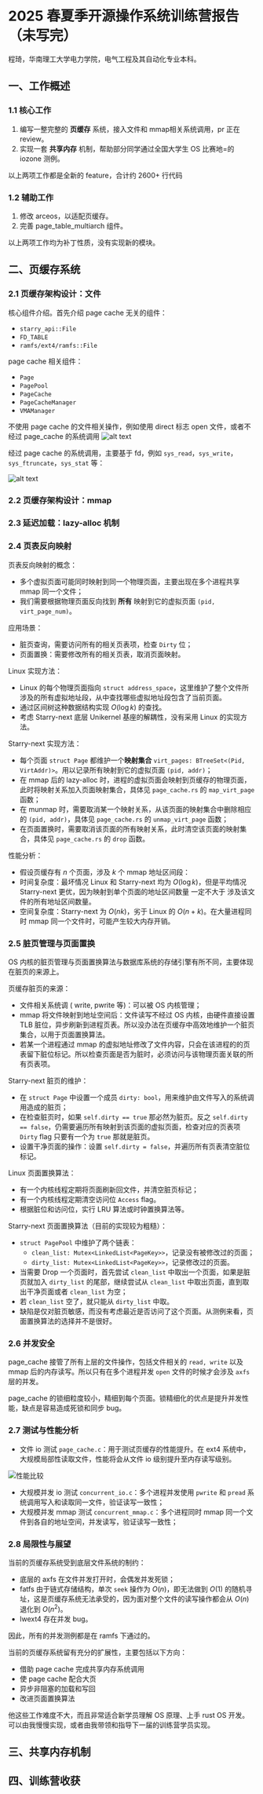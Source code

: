 # 2025 春夏季开源操作系统训练营报告（未写完）

程琦，华南理工大学电力学院，电气工程及其自动化专业本科。


## 一、工作概述

### 1.1 核心工作

1. 编写一整完整的 **页缓存** 系统，接入文件和 mmap相关系统调用，pr 正在 review。
2. 实现一套 **共享内存** 机制，帮助部分同学通过全国大学生 OS 比赛地=的 iozone 测例。

以上两项工作都是全新的 feature，合计约 2600+ 行代码

### 1.2 辅助工作

1. 修改 arceos，以适配页缓存。
2. 完善 page_table_multiarch 组件。

以上两项工作均为补丁性质，没有实现新的模块。

## 二、页缓存系统

### 2.1 页缓存架构设计：文件

核心组件介绍。首先介绍 page cache 无关的组件：
- `starry_api::File`
- `FD_TABLE`
- `ramfs/ext4/ramfs::File`

page cache 相关组件：
- `Page`
- `PagePool`
- `PageCache`
- `PageCacheManager`
- `VMAManager`




不使用 page cache 的文件相关操作，例如使用 direct 标志 open 文件，或者不经过 page_cache 的系统调用
![alt text](pic/direct_io.png)

经过 page cache 的系统调用，主要基于 fd，例如 `sys_read`，`sys_write`，`sys_ftruncate`，`sys_stat` 等：

![alt text](pic/page_cache_io.png)

### 2.2 页缓存架构设计：mmap

### 2.3 延迟加载：lazy-alloc 机制

### 2.4 页表反向映射

页表反向映射的概念：
- 多个虚拟页面可能同时映射到同一个物理页面，主要出现在多个进程共享 mmap 同一个文件；
- 我们需要根据物理页面反向找到 **所有** 映射到它的虚拟页面 `(pid, virt_page_num)`。

应用场景：
- 脏页查询，需要访问所有的相关页表项，检查 `Dirty` 位；
-  页面置换：需要修改所有的相关页表，取消页面映射。

Linux 实现方法：
- Linux 的每个物理页面指向 `struct address_space`，这里维护了整个文件所涉及的所有虚拟地址段，从中查找哪些虚拟地址段包含了当前页面。
- 通过区间树这种数据结构实现 $O(\log k)$ 的查找。
- 考虑 Starry-next 底层 Unikernel 基座的解耦性，没有采用 Linux 的实现方法。

Starry-next 实现方法：
-  每个页面 `struct Page` 都维护一个**映射集合** `virt_pages: BTreeSet<(Pid, VirtAddr)>`。用以记录所有映射到它的虚拟页面 `(pid, addr)`；
- 在 mmap 后的 lazy-alloc 时，进程的虚拟页面会映射到页缓存的物理页面，此时将映射关系加入页面映射集合，具体见 `page_cache.rs` 的 `map_virt_page` 函数；
- 在 munmap 时，需要取消某一个映射关系，从该页面的映射集合中删除相应的 `(pid, addr)`，具体见 `page_cache.rs` 的 `unmap_virt_page` 函数；
- 在页面置换时，需要取消该页面的所有映射关系，此时清空该页面的映射集合，具体见 `page_cache.rs` 的 `drop` 函数。

性能分析：
- 假设页缓存有 $n$ 个页面，涉及 $k$ 个 mmap 地址区间段：
- 时间复杂度：最坏情况 Linux 和 Starry-next 均为 $O(\log k)$，但是平均情况 Starry-next 更优，因为映射到单个页面的地址区间数量 一定不大于 涉及该文件的所有地址区间数量。
- 空间复杂度：Starry-next 为 $O(nk)$，劣于 Linux 的 $O(n + k)$。在大量进程同时 mmap 同一个文件时，可能产生较大内存开销。

### 2.5 脏页管理与页面置换

OS 内核的脏页管理与页面置换算法与数据库系统的存储引擎有所不同，主要体现在脏页的来源上。

页缓存脏页的来源：
- 文件相关系统调 ( write, pwrite 等)：可以被 OS 内核管理；
- mmap 将文件映射到地址空间后：文件读写不经过 OS 内核，由硬件直接设置 TLB 脏位，异步刷新到进程页表。所以没办法在页缓存中高效地维护一个脏页集合，以用于页面置换算法。
- 若某一个进程通过 mmap 的虚拟地址修改了文件内容，只会在该进程的的页表留下脏位标记。所以检查页面是否为脏时，必须访问与该物理页面关联的所有页表项。

Starry-next 脏页的维护：
- 在 `struct Page` 中设置一个成员 `dirty: bool`，用来维护由文件写入的系统调用造成的脏页；
- 在检查脏页时，如果 `self.dirty == true` 那必然为脏页。反之 `self.dirty == false`，仍需要遍历所有映射到该页面的虚拟页面，检查对应的页表项 `Dirty` flag 只要有一个为 `true` 那就是脏页。
- 设置干净页面的操作：设置 `self.dirty = false`，并遍历所有页表清空脏位标记。


Linux 页面置换算法：
- 有一个内核线程定期将页面刷新回文件，并清空脏页标记；
- 有一个内核线程定期清空访问位 `Access` flag。
- 根据脏位和访问位，实行 LRU 算法或时钟置换算法等。

Starry-next 页面置换算法（目前的实现较为粗糙）：
- `struct PagePool` 中维护了两个链表：
    - `clean_list: Mutex<LinkedList<PageKey>>`，记录没有被修改过的页面；
    - `dirty_list: Mutex<LinkedList<PageKey>>`，记录修改过的页面。
- 当需要 Drop 一个页面时，首先尝试 `clean_list` 中取出一个页面，如果是脏页就加入 `dirty_list` 的尾部，继续尝试从 `clean_list` 中取出页面，直到取出干净页面或者 `clean_list` 为空；
- 若 `clean_list` 空了，就只能从 `dirty_list` 中取。
- 缺陷是仅对脏页敏感，而没有考虑最近是否访问了这个页面。从测例来看，页面置换算法的选择并不是很好。

### 2.6 并发安全

page_cache 接管了所有上层的文件操作，包括文件相关的 `read, write` 以及 mmap 后的内存读写。所以只有在多个进程并发 `open` 文件的时候才会涉及 `axfs` 层的并发。

page_cache 的锁细粒度较小，精细到每个页面。锁精细化的优点是提升并发性能，缺点是容易造成死锁和同步 bug。

### 2.7 测试与性能分析
- 文件 io 测试 `page_cache.c`：用于测试页缓存的性能提升。在 ext4 系统中，大规模局部性读取文件，性能将会从文件 io 级别提升至内存读写级别。

![性能比较](pic/io_speed.png)

- 大规模并发 io 测试 `concurrent_io.c`：多个进程并发使用 `pwrite` 和 `pread` 系统调用写入和读取同一文件，验证读写一致性；
- 大规模并发 mmap 测试 `concurrent_mmap.c`：多个进程同时 mmap 同一个文件到各自的地址空间，并发读写，验证读写一致性；

### 2.8 局限性与展望

当前的页缓存系统受到底层文件系统的制约：
- 底层的 axfs 在文件并发打开时，会偶发并发死锁；
- fatfs 由于链式存储结构，单次 `seek` 操作为 $O(n)$，即无法做到 $O(1)$ 的随机寻址，这是页缓存系统无法承受的，因为面对整个文件的读写操作都会从 $O(n)$ 退化到 $O(n^2)$。
- lwext4 存在并发 bug。

因此，所有的并发测例都是在 ramfs 下通过的。

当前的页缓存系统留有充分的扩展性，主要包括以下方向：
- 借助 page cache 完成共享内存系统调用
- 使 page cache 配合大页
- 异步非阻塞的加载和写回
- 改进页面置换算法

他这些工作难度不大，而且非常适合新学员理解 OS 原理、上手 rust OS 开发。可以由我慢慢实现，或者由我带领和指导下一届的训练营学员实现。

## 三、共享内存机制

## 四、训练营收获
